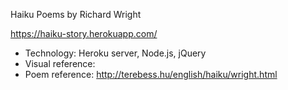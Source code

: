 Haiku Poems by Richard Wright

https://haiku-story.herokuapp.com/

- Technology: Heroku server, Node.js, jQuery
- Visual reference: 
- Poem reference: http://terebess.hu/english/haiku/wright.html
